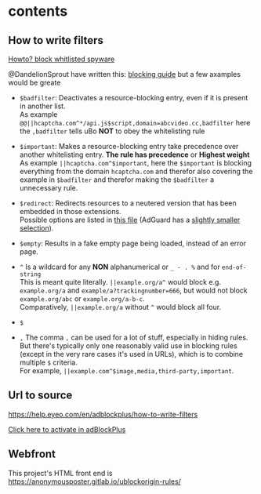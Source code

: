 # contents

How to write filters
--------------------
[Howto? block whitlisted spyware](https://github.com/easylist/easylist/issues/4529)

@DandelionSprout have written this: [blocking guide](https://github.com/DandelionSprout/adfilt/blob/master/Wiki/SyntaxMeaningsThatAreActuallyHumanReadable.md#blocking) but a few axamples would be greate


* `$badfilter`: Deactivates a resource-blocking entry, even if it is
	present in another list.   
	As example `@@||hcaptcha.com^*/api.js$script,domain=abcvideo.cc,badfilter`
	here the `,badfilter` tells uBo __**NOT**__ to obey the whitelisting
	rule

* `$important`: Makes a resource-blocking entry take precedence over
	another whitelisting entry. __The rule has precedence__ or __Highest weight__   
	As example `||hcaptcha.com^$important`, here the `$important` is
	blocking everything from the domain `hcaptcha.com` and therefor also
	covering the example in `$badfilter` and therefor making the `$badfilter`
	a unnecessary rule.

* `$redirect`: Redirects resources to a neutered version that has been
	embedded in those extensions.   
    Possible options are listed in 
    [this file](https://github.com/gorhill/uBlock/blob/master/src/js/redirect-engine.js)
    (AdGuard has a [slightly smaller selection](https://github.com/AdguardTeam/AdguardBrowserExtension/blob/master/Extension/lib/filter/rules/scriptlets/redirects.yml)).

* `$empty`: Results in a fake empty page being loaded, instead of an error page.

* `^` Is a wildcard for any __NON__ alphanumerical or `_ - . %` and for
	`end-of-string`   
	This is meant quite literally. `||example.org/a^` would block e.g.
	`example.org/a` and `example/a?trackingnumber=666`, but would not
	block `example.org/abc` or `example.org/a-b-c`.    
	Comparatively, `||example.org/a` without `^` would block all four.
* `$` 

* `,` The comma `,` can be used for a lot of stuff, especially in hiding
	rules. But there's typically only one reasonably valid use in blocking
	rules (except in the very rare cases it's used in URLs), which is to
	combine multiple `$` criteria.   
	For example, `||example.com^$image,media,third-party,important`.

## Url to source
https://help.eyeo.com/en/adblockplus/how-to-write-filters

[Click here to activate in adBlockPlus](https://subscribe.adblockplus.org/?location=https://anonymousposter.gitlab.io/ublockorigin-rules/blockrules.txt&title=My%20Privacy%20DNS)

## Webfront
This project's HTML front end is <https://anonymousposter.gitlab.io/ublockorigin-rules/>
